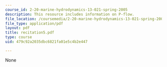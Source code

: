 ```yaml
---
course_id: 2-20-marine-hydrodynamics-13-021-spring-2005
description: This resource includes information on P-flow.
file_location: /coursemedia/2-20-marine-hydrodynamics-13-021-spring-2005/479c92a2035dbc6821fa01e5c4b2e447_recitation5.pdf
file_type: application/pdf
layout: pdf
title: recitation5.pdf
type: course
uid: 479c92a2035dbc6821fa01e5c4b2e447

---
```

None